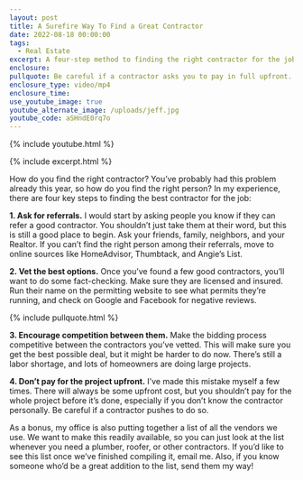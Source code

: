 ```yaml
---
layout: post
title: A Surefire Way To Find a Great Contractor
date: 2022-08-18 00:00:00
tags:
  - Real Estate
excerpt: A four-step method to finding the right contractor for the job.
enclosure:
pullquote: Be careful if a contractor asks you to pay in full upfront.
enclosure_type: video/mp4
enclosure_time:
use_youtube_image: true
youtube_alternate_image: /uploads/jeff.jpg
youtube_code: aSHndE0rq7o
---
```

{% include youtube.html %}

{% include excerpt.html %}

How do you find the right contractor? You’ve probably had this problem already this year, so how do you find the right person? In my experience, there are four key steps to finding the best contractor for the job:

**1\. Ask for referrals.** I would start by asking people you know if they can refer a good contractor. You shouldn’t just take them at their word, but this is still a good place to begin. Ask your friends, family, neighbors, and your Realtor. If you can’t find the right person among their referrals, move to online sources like HomeAdvisor, Thumbtack, and Angie’s List.

**2\. Vet the best options.** Once you’ve found a few good contractors, you’ll want to do some fact-checking. Make sure they are licensed and insured. Run their name on the permitting website to see what permits they’re running, and check on Google and Facebook for negative reviews.

{% include pullquote.html %}

**3\. Encourage competition between them.** Make the bidding process competitive between the contractors you’ve vetted. This will make sure you get the best possible deal, but it might be harder to do now. There’s still a labor shortage, and lots of homeowners are doing large projects.&nbsp;

**4\. Don’t pay for the project upfront.** I’ve made this mistake myself a few times. There will always be some upfront cost, but you shouldn’t pay for the whole project before it’s done, especially if you don’t know the contractor personally. Be careful if a contractor pushes to do so.

As a bonus, my office is also putting together a list of all the vendors we use. We want to make this readily available, so you can just look at the list whenever you need a plumber, roofer, or other contractors. If you’d like to see this list once we’ve finished compiling it, email me. Also, if you know someone who’d be a great addition to the list, send them my way\!